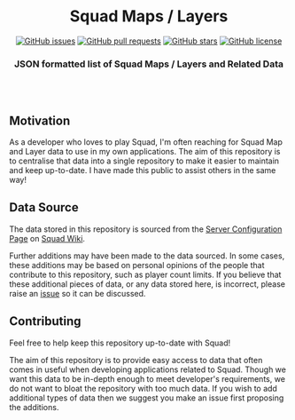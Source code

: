 <div align="center">

# Squad Maps / Layers

[![GitHub issues](https://img.shields.io/github/issues/Thomas-Smyth/squad-maps.svg?style=flat-square)](https://github.com/Thomas-Smyth/squad-maps/issues)
[![GitHub pull requests](https://img.shields.io/github/issues-pr-raw/Thomas-Smyth/squad-maps.svg?style=flat-square)](https://github.com/Thomas-Smyth/squad-maps/pulls)
[![GitHub stars](https://img.shields.io/github/stars/Thomas-Smyth/squad-maps.svg?style=flat-square)](https://github.com/Thomas-Smyth/squad-maps/stargazers)
[![GitHub license](https://img.shields.io/github/license/Thomas-Smyth/squad-maps.svg?style=flat-square)](https://github.com/Thomas-Smyth/squad-maps)

### JSON formatted list of Squad Maps / Layers and Related Data

<br><br>

</div>

## Motivation
As a developer who loves to play Squad, I'm often reaching for Squad Map and Layer data to use in my own applications. The aim of this repository is to centralise that data into a single repository to make it easier to maintain and keep up-to-date. I have made this public to assist others in the same way!

## Data Source
The data stored in this repository is sourced from the [Server Configuration Page](https://squad.gamepedia.com/Server_Configuration#Map_Rotation_in_MapRotation.cfg) on [Squad Wiki](https://squad.gamepedia.com/Squad_Wiki).

Further additions may have been made to the data sourced. In some cases, these additions may be based on personal opinions of the people that contribute to this repository, such as player count limits. If you believe that these additional pieces of data, or any data stored here, is incorrect, please raise an [issue](https://github.com/Thomas-Smyth/squad-maps/issues) so it can be discussed.

## Contributing
Feel free to help keep this repository up-to-date with Squad!

The aim of this repository is to provide easy access to data that often comes in useful when developing applications related to Squad. Though we want this data to be in-depth enough to meet developer's requirements, we do not want to bloat the repository with too much data. If you wish to add additional types of data then we suggest you make an issue first proposing the additions.
